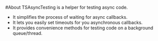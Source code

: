 #About
TSAsyncTesting is a helper for testing async code. 

* It simplifies the process of waiting for async callbacks. 
* It lets you easily set timeouts for you asynchronous callbacks. 
* It provides convenience methods for testing code on a background queue/thread. 